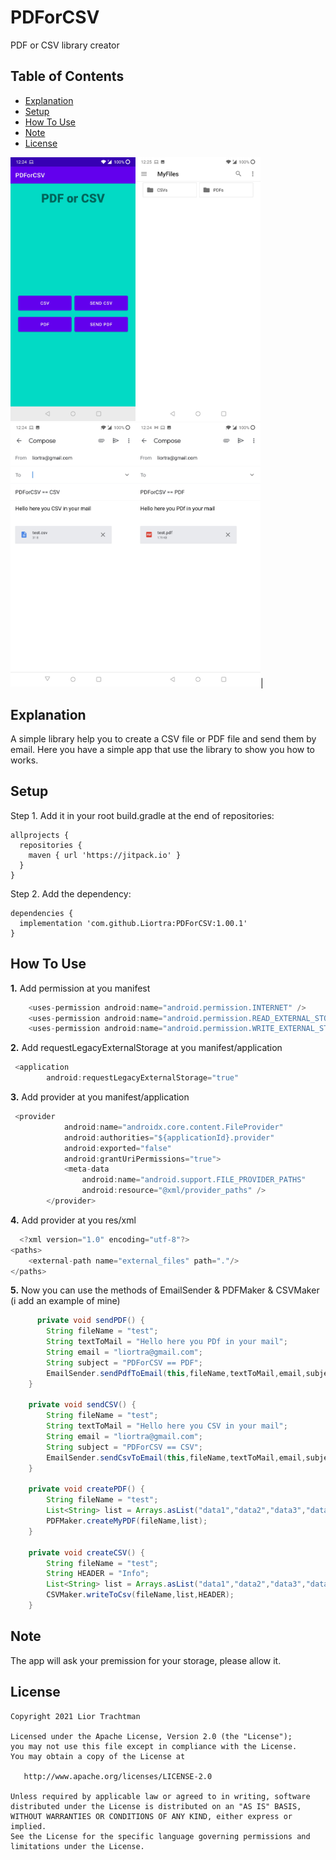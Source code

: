 # PDForCSV
PDF or CSV library creator

## Table of Contents
* [Explanation](https://github.com/Liortra/PDForCSV/blob/master/README.md#explanation)
* [Setup](https://github.com/Liortra/PDForCSV/blob/master/README.md#setup)
* [How To Use](https://github.com/Liortra/PDForCSV/blob/master/README.md#how-to-use)
* [Note](https://github.com/Liortra/PDForCSV/blob/master/README.md#note)
* [License](https://github.com/Liortra/PDForCSV/blob/master/README.md#license)

<img src="PDForCSVIMG/main.jpg" width="200"><img src="PDForCSVIMG/myFiles.jpg" width="200"><img src="PDForCSVIMG/emailCSV.jpg" width="200"><img src="PDForCSVIMG/emailPDF.jpg" width="200">|

## Explanation
A simple library help you to create a CSV file or PDF file and send them by email.
Here you have a simple app that use the library to show you how to works.

## Setup
Step 1. Add it in your root build.gradle at the end of repositories:
```
allprojects {
  repositories {
    maven { url 'https://jitpack.io' }
  }
}
```

Step 2. Add the dependency:

```
dependencies {
  implementation 'com.github.Liortra:PDForCSV:1.00.1'
}
```

##  How To Use
**1.** Add permission at you manifest
```Java
    <uses-permission android:name="android.permission.INTERNET" />
    <uses-permission android:name="android.permission.READ_EXTERNAL_STORAGE" />
    <uses-permission android:name="android.permission.WRITE_EXTERNAL_STORAGE" />
  ```
  
**2.** Add requestLegacyExternalStorage at you manifest/application
```Java
 <application
        android:requestLegacyExternalStorage="true"
  ``` 
  
**3.** Add provider at you manifest/application
```Java
 <provider
            android:name="androidx.core.content.FileProvider"
            android:authorities="${applicationId}.provider"
            android:exported="false"
            android:grantUriPermissions="true">
            <meta-data
                android:name="android.support.FILE_PROVIDER_PATHS"
                android:resource="@xml/provider_paths" />
        </provider>
  ``` 
  
**4.** Add provider at you res/xml
```Java
  <?xml version="1.0" encoding="utf-8"?>
<paths>
    <external-path name="external_files" path="."/>
</paths>
  ``` 
  
**5.** Now you can use the methods of EmailSender & PDFMaker & CSVMaker (i add an example of mine)
```Java
      private void sendPDF() {
        String fileName = "test";
        String textToMail = "Hello here you PDf in your mail";
        String email = "liortra@gmail.com";
        String subject = "PDForCSV == PDF";
        EmailSender.sendPdfToEmail(this,fileName,textToMail,email,subject);
    }

    private void sendCSV() {
        String fileName = "test";
        String textToMail = "Hello here you CSV in your mail";
        String email = "liortra@gmail.com";
        String subject = "PDForCSV == CSV";
        EmailSender.sendCsvToEmail(this,fileName,textToMail,email,subject);
    }

    private void createPDF() {
        String fileName = "test";
        List<String> list = Arrays.asList("data1","data2","data3","data4");
        PDFMaker.createMyPDF(fileName,list);
    }

    private void createCSV() {
        String fileName = "test";
        String HEADER = "Info";
        List<String> list = Arrays.asList("data1","data2","data3","data4");
        CSVMaker.writeToCsv(fileName,list,HEADER);
    }
```

## Note
The app will ask your premission for your storage, please allow it.

## License

    Copyright 2021 Lior Trachtman

    Licensed under the Apache License, Version 2.0 (the "License");
    you may not use this file except in compliance with the License.
    You may obtain a copy of the License at

       http://www.apache.org/licenses/LICENSE-2.0

    Unless required by applicable law or agreed to in writing, software
    distributed under the License is distributed on an "AS IS" BASIS,
    WITHOUT WARRANTIES OR CONDITIONS OF ANY KIND, either express or implied.
    See the License for the specific language governing permissions and
    limitations under the License.

